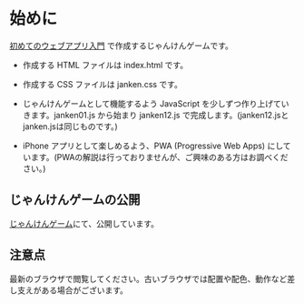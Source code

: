 # 始めに
[初めてのウェブアプリ入門](https://techbookfest.org/product/3NGP5fb8q9KC2j2myzkSdr?productVariantID=cviwhdVptADjHJi1JuSnJJ) で作成するじゃんけんゲームです。

* 作成する HTML ファイルは index.html です。

* 作成する CSS ファイルは janken.css です。

* じゃんけんゲームとして機能するよう JavaScript を少しずつ作り上げていきます。janken01.js から始まり janken12.js で完成します。(janken12.jsとjanken.jsは同じものです。)

* iPhone アプリとして楽しめるよう、PWA (Progressive Web Apps) にしています。(PWAの解説は行っておりませんが、ご興味のある方はお調べください。)

## じゃんけんゲームの公開
[じゃんけんゲーム](https://joyful-janken.netlify.app)にて、公開しています。

## 注意点
最新のブラウザで閲覧してください。古いブラウザでは配置や配色、動作など差し支えがある場合がございます。

